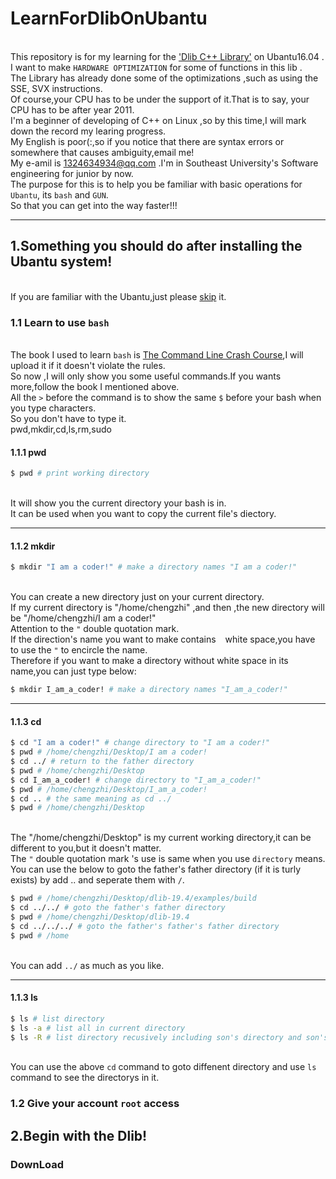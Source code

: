 # LearnForDlibOnUbantu
<br/>This repository is for my learning for the ['Dlib C++ Library'](http://dlib.net/) on Ubantu16.04 .
<br/>I want to make `HARDWARE OPTIMIZATION` for some of functions in this lib .
<br/>The Library has already done some of the optimizations ,such as using the SSE, SVX instructions.
<br/>Of course,your CPU has to be under the support of it.That is to say, your CPU has to be after year 2011.
<br/>I'm a beginner of developing of C++ on Linux ,so by this time,I will mark down the record my learing progress.
<br/>My English is poor(:,so if you notice that there are syntax errors or somewhere that causes ambiguity,email me!
<br/>My e-amil is 1324634934@qq.com .I'm in Southeast University's Software engineering for junior by now.
<br/>The purpose for this is to help you be familiar with basic operations for `Ubantu`, its `bash` and `GUN`.
<br/>So that you can get into the way faster!!!

---
## 1.Something you should do after installing the Ubantu system!
<br/>If you are familiar with the Ubantu,just please [skip]() it.
### 1.1 Learn to use `bash`
<br/>The book I used to learn `bash` is [The Command Line Crash Course](),I will upload it if it doesn't violate the rules.
<br/>So now ,I will only show you some useful commands.If you wants more,follow the book I mentioned above.
<br/>All the `>` before the command is to show the same `$` before your bash when you type characters.
<br/>So you don't have to type it.
<br/>pwd,mkdir,cd,ls,rm,sudo
#### 1.1.1 pwd
```Bash
$ pwd # print working directory
```
<br/>It will show you the current directory your bash is in.
<br/>It can be used when you want to copy the current file's diectory. 

---
#### 1.1.2 mkdir
```Bash
$ mkdir "I am a coder!" # make a directory names "I am a coder!"
```
<br/>You can create a new directory just on your current directory.
<br/>If my current directory is "/home/chengzhi" ,and then ,the new directory will be "/home/chengzhi/I am a coder!"
<br/>Attention to the `"` double quotation mark.
<br/>If the direction's name you want to make contains ` ` white space,you have to use the `"` to encircle the name.
<br/>Therefore if you want to make a directory without white space in its name,you can just type below:
```Bash
$ mkdir I_am_a_coder! # make a directory names "I_am_a_coder!"
```

---
#### 1.1.3 cd
```Bash
$ cd "I am a coder!" # change directory to "I am a coder!"
$ pwd # /home/chengzhi/Desktop/I am a coder!
$ cd ../ # return to the father directory
$ pwd # /home/chengzhi/Desktop
$ cd I_am_a_coder! # change directory to "I_am_a_coder!"
$ pwd # /home/chengzhi/Desktop/I_am_a_coder!
$ cd .. # the same meaning as cd ../
$ pwd # /home/chengzhi/Desktop
```
<br/>The "/home/chengzhi/Desktop" is my current working directory,it can be different to you,but it doesn't matter.
<br/>The `"` double quotation mark 's use is same when you use `directory` means.
<br/>You can use the below to goto the father's father directory (if it is turly exists) by add .. and seperate them with `/`.
```Bash
$ pwd # /home/chengzhi/Desktop/dlib-19.4/examples/build
$ cd ../../ # goto the father's father directory
$ pwd # /home/chengzhi/Desktop/dlib-19.4
$ cd ../../../ # goto the father's father's father directory
$ pwd # /home
```
<br/>You can add `../` as much as you like. 

---
#### 1.1.3 ls
```Bash
$ ls # list directory
$ ls -a # list all in current directory
$ ls -R # list directory recusively including son's directory and son's son's son and so on
```
<br/>You can use the above `cd` command to goto diffenent directory and use `ls` command to see the directorys in it.
### 1.2 Give your account `root` access

## 2.Begin with the Dlib!
### DownLoad
